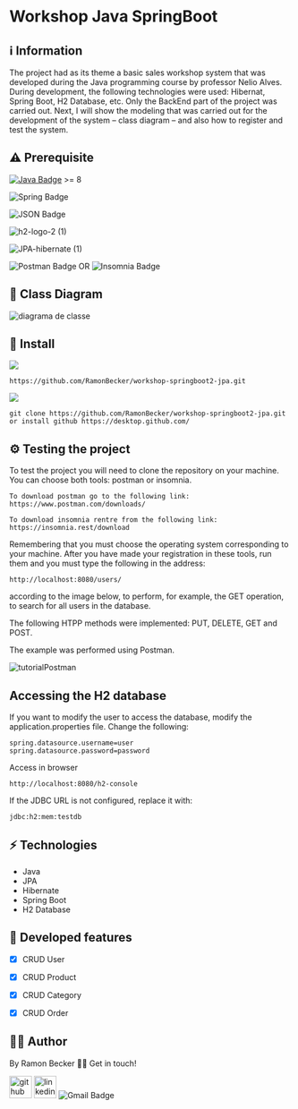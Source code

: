 # Workshop Java SpringBoot
 
## :information_source: Information 

The project had as its theme a basic sales workshop system that was developed during the Java programming course by professor Nelio Alves. During development, the following technologies were used: Hibernat, Spring Boot, H2 Database, etc. Only the BackEnd part of the project was carried out. Next, I will show the modeling that was carried out for the development of the system – class diagram – and also how to register and test the system.
## ⚠️ Prerequisite
[![Java Badge](https://img.shields.io/badge/Java-ED8B00?style=for-the-badge&logo=java&logoColor=white)](https://www.oracle.com/br/java/technologies/javase-downloads.html) >= 8 

![Spring Badge](https://img.shields.io/badge/Spring-6DB33F?style=for-the-badge&logo=spring&logoColor=white)

![JSON Badge](https://img.shields.io/badge/json-5E5C5C?style=for-the-badge&logo=json&logoColor=white)

![h2-logo-2 (1)](https://user-images.githubusercontent.com/44611131/136869740-c514d30e-d529-4167-a459-4fcd647cce19.png)


![JPA-hibernate (1)](https://user-images.githubusercontent.com/44611131/136869865-0e3d7476-5128-4471-8817-8df40315b970.jpg)

![Postman Badge](https://img.shields.io/badge/Postman-FF6C37?style=for-the-badge&logo=Postman&logoColor=white) OR ![Insomnia Badge](https://img.shields.io/badge/Insomnia-5849be?style=for-the-badge&logo=Insomnia&logoColor=white)

## 📌 Class Diagram

![diagrama de classe](https://user-images.githubusercontent.com/44611131/136870003-58a93012-4e1a-4c4d-b6f7-30f1ccb35222.PNG)


##  🔧 Install 


![](https://img.shields.io/badge/Linux-FCC624?style=for-the-badge&logo=linux&logoColor=black)


```
https://github.com/RamonBecker/workshop-springboot2-jpa.git
```

![](https://img.shields.io/badge/Windows-0078D6?style=for-the-badge&logo=windows&logoColor=white)
```
git clone https://github.com/RamonBecker/workshop-springboot2-jpa.git
or install github https://desktop.github.com/ 
```

## ⚙️ Testing the project


To test the project you will need to clone the repository on your machine. You can choose both tools: postman or insomnia.
```
To download postman go to the following link: https://www.postman.com/downloads/
```
```
To download insomnia rentre from the following link: https://insomnia.rest/download
```
Remembering that you must choose the operating system corresponding to your machine.
After you have made your registration in these tools, run them and you must type the following in the address: 
```
http://localhost:8080/users/ 
```
according to the image below, to perform, for example, the GET operation, to search for all users in the database.


The following HTPP methods were implemented: PUT, DELETE, GET and POST.

The example was performed using Postman.

![tutorialPostman](https://user-images.githubusercontent.com/44611131/136871854-29ef6c37-1a01-49c9-a1b2-2c384490c41b.PNG)


## Accessing the H2 database


If you want to modify the user to access the database, modify the application.properties file.
Change the following:
```
spring.datasource.username=user
spring.datasource.password=password
```

Access in browser
```
http://localhost:8080/h2-console
```
If the JDBC URL is not configured, replace it with:
```
jdbc:h2:mem:testdb
```
## :zap: Technologies	

- Java
- JPA
- Hibernate
- Spring Boot
- H2 Database

## :memo: Developed features

- [x] CRUD User
- [x]  CRUD Product
- [x]  CRUD Category
- [x]  CRUD Order


## :technologist:	 Author

By Ramon Becker 👋🏽 Get in touch!



[<img src='https://cdn.jsdelivr.net/npm/simple-icons@3.0.1/icons/github.svg' alt='github' height='40'>](https://github.com/RamonBecker)  [<img src='https://cdn.jsdelivr.net/npm/simple-icons@3.0.1/icons/linkedin.svg' alt='linkedin' height='40'>](https://www.linkedin.com/in/https://www.linkedin.com/in/ramon-becker-da-silva-96b81b141//)
![Gmail Badge](https://img.shields.io/badge/-ramonbecker68@gmail.com-c14438?style=flat-square&logo=Gmail&logoColor=white&link=mailto:ramonbecker68@gmail.com)
